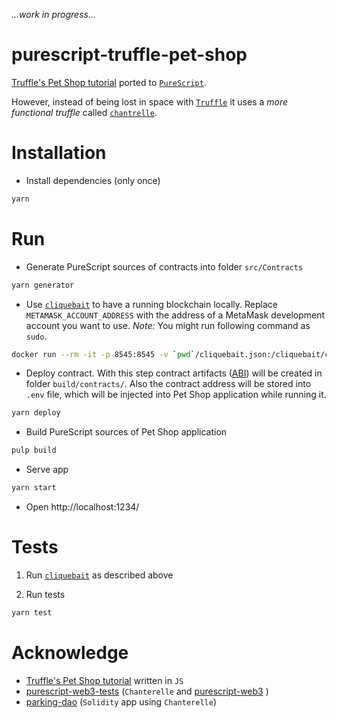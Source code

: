 _...work in progress..._

# purescript-truffle-pet-shop

[Truffle's Pet Shop tutorial](http://truffleframework.com/tutorials/pet-shop) ported to [`PureScript`](http://www.purescript.org/).

However, instead of being lost in space with [`Truffle`](http://truffleframework.com/) it uses a _more functional truffle_ called [`chantrelle`](https://github.com/f-o-a-m/chanterelle).


# Installation

- Install dependencies (only once)
```bash
yarn
```

# Run

- Generate PureScript sources of contracts into folder `src/Contracts`
```bash
yarn generator
```

- Use [`cliquebait`](https://github.com/f-o-a-m/cliquebait) to have a running blockchain locally. Replace `METAMASK_ACCOUNT_ADDRESS` with the address of a MetaMask development account you want to use. _Note:_ You might run following command as `sudo`.
```bash
docker run --rm -it -p 8545:8545 -v `pwd`/cliquebait.json:/cliquebait/cliquebait.json -e ACCOUNTS_TO_CREATE=3 -e EXTERNAL_ALLOCS=METAMASK_ACCOUNT_ADDRESS foamspace/cliquebait:latest
```

- Deploy contract. With this step contract artifacts ([ABI](https://github.com/ethereum/wiki/wiki/Ethereum-Contract-ABI)) will be created in folder `build/contracts/`. Also the contract address will be stored into `.env` file, which will be injected into Pet Shop application while running it.
```bash
yarn deploy
```

- Build PureScript sources of Pet Shop application
```bash
pulp build
```

- Serve app
```bash
yarn start
```

- Open http://localhost:1234/

# Tests

1. Run [`cliquebait`](https://github.com/f-o-a-m/cliquebait) as described above

2. Run tests
```bash
yarn test
```

# Acknowledge

- [Truffle's Pet Shop tutorial](http://truffleframework.com/tutorials/pet-shop) written in `JS`
- [purescript-web3-tests](https://github.com/f-o-a-m/purescript-web3-tests/) (`Chanterelle` and [purescript-web3](https://github.com/f-o-a-m/purescript-web3/) )
- [parking-dao](https://github.com/f-o-a-m/parking-dao) (`Solidity` app using `Chanterelle`)
